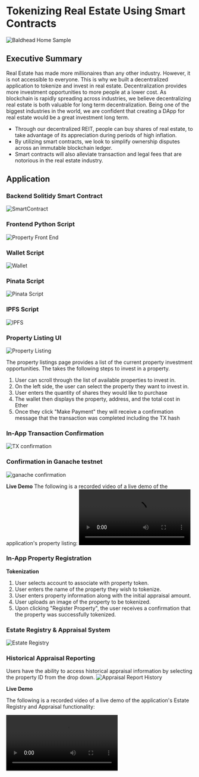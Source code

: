 # Tokenizing Real Estate Using Smart Contracts 

![Baldhead Home Sample](https://github.com/Djachechi/Project-3/blob/main/APP/Images/Baldhead.JPG)

## Executive Summary

Real Estate has made more millionaires than any other industry. However, it is not accessible to everyone. This is why we built a decentralized application to tokenize and invest in real estate. 
Decentralization provides more investment opportunities to more people at a lower cost. As blockchain is rapidly spreading across industries, we believe decentralizing real estate is both valuable for long term decentralization. 
Being one of the biggest industries in the world, we are confident that creating a DApp for real estate would be a great investment long term. 

* Through our decentralized REIT, people can buy shares of real estate, to take advantage of its appreciation during periods of high inflation.
* By utilizing smart contracts, we look to simplify ownership disputes across an immutable blockchain ledger.
* Smart contracts will also alleviate transaction and legal fees that are notorious in the real estate industry.

## Application

### Backend Solitidy Smart Contract

![SmartContract](https://github.com/Djachechi/Project-3/blob/main/Screenshots/Estate-Registry-Solidity-Contract.PNG)

### Frontend Python Script

![Property Front End](https://github.com/Djachechi/Project-3/blob/main/Screenshots/Property_frontend_scripting.PNG)

### Wallet Script
![Wallet](https://github.com/Djachechi/Project-3/blob/main/Screenshots/wallet_script.PNG)

### Pinata Script
![Pinata Script](https://github.com/Djachechi/Project-3/blob/main/Screenshots/pinata_script.PNG)

### IPFS Script
![IPFS](https://github.com/Djachechi/Project-3/blob/main/Screenshots/ipfs_app_integration.PNG)

### Property Listing UI

![Property Listing](https://github.com/Djachechi/Project-3/blob/main/Screenshots/Listings_Page.JPG)

The property listings page provides a list of the current property investment opportunities. The takes the following steps to invest in a property.

1. User can scroll through the list of available properties to invest in.
2. On the left side, the user can select the property they want to invest in.
3. User enters the quantity of shares they would like to purchase
4. The wallet then displays the property, address, and the total cost in Ether
5. Once they click "Make Payment" they will receive a confirmation message that the transaction was completed including the TX hash

### In-App Transaction Confirmation
![TX confirmation](https://github.com/Djachechi/Project-3/blob/main/Screenshots/transaction_hash.JPG)

### Confirmation in Ganache testnet

![ganache confirmation](https://github.com/Djachechi/Project-3/blob/main/Screenshots/Ganache_confirmation.PNG)


__Live Demo__
The following is a recorded video of a live demo of the application's property listing: 
![Property Frontend Demo](https://user-images.githubusercontent.com/87338709/153273216-8724d1ee-5f64-4cb7-917e-8ea21de750f6.mp4)

### In-App Property Registration

__Tokenization__

1. User selects account to associate with property token.
2. User enters the name of the property they wish to tokenize.
3. User enters property information along with the initial appraisal amount.
4. User uploads an image of the property to be tokenized.
5. Upon clicking "Register Property", the user receives a confirmation that the property was successfully tokenized.

### Estate Registry & Appraisal System
![Estate Registry](https://github.com/Djachechi/Project-3/blob/main/Screenshots/Estate_registry.JPG)

### Historical Appraisal Reporting

Users have the ability to access historical appraisal information by selecting the property ID from the drop down.
![Appraisal Report History](https://github.com/Djachechi/Project-3/blob/main/Screenshots/Appraisal_history.JPG)

__Live Demo__

The following is a recorded video of a live demo of the application's Estate Registry and Appraisal functionality:

![Estate Registry & Appraisal](https://user-images.githubusercontent.com/87338709/153274726-457379fd-6ddf-494e-a9a1-ab9ad4b423ce.mp4)




